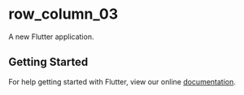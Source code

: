 # row_column_03

A new Flutter application.

## Getting Started

For help getting started with Flutter, view our online
[documentation](https://flutter.io/).
